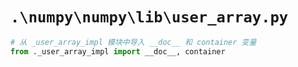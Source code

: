 # `.\numpy\numpy\lib\user_array.py`

```py
# 从 _user_array_impl 模块中导入 __doc__ 和 container 变量
from ._user_array_impl import __doc__, container
```